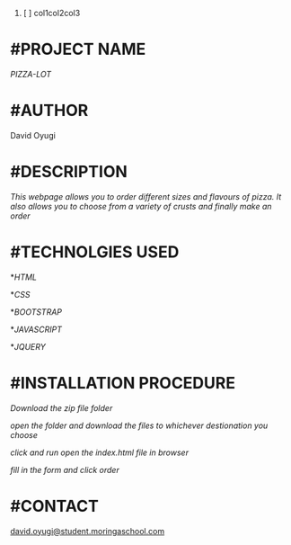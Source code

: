 1. [ ] col1col2col3

# #PROJECT NAME

*PIZZA-LOT*

# #AUTHOR

David Oyugi

# #DESCRIPTION

*This webpage allows you to order different sizes and flavours of pizza. It also allows you to choose from a variety of crusts and finally make an order*

# #TECHNOLGIES USED

**HTML*

**CSS*

**BOOTSTRAP*

**JAVASCRIPT*

**JQUERY*

# #INSTALLATION PROCEDURE

*Download the zip file folder*

*open the folder and download the files to whichever destionation you choose*

*click and run open the index.html file in browser*

*fill in the form and click order*

# #CONTACT

david.oyugi@student.moringaschool.com
